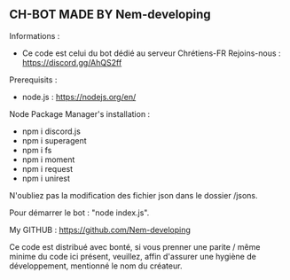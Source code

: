 CH-BOT MADE BY Nem-developing
-----------------------------
Informations : 
- Ce code est celui du bot dédié au serveur Chrétiens-FR
Rejoins-nous : https://discord.gg/AhQS2ff

Prerequisits : 
- node.js : https://nodejs.org/en/


Node Package Manager's installation : 
- npm i discord.js
- npm i superagent
- npm i fs
- npm i moment
- npm i request
- npm i unirest

N'oubliez pas la modification des fichier json dans le dossier /jsons.

Pour démarrer le bot : "node index.js".

My GITHUB : https://github.com/Nem-developing

Ce code est distribué avec bonté, si vous prenner une parite / même minime du code ici présent, veuillez, affin d'assurer une hygiène de développement, mentionné le nom du créateur.
